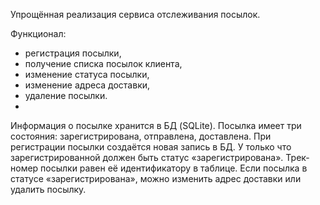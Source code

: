 Упрощённая реализация сервиса отслеживания посылок.

Функционал:
- регистрация посылки,
- получение списка посылок клиента,
- изменение статуса посылки,
- изменение адреса доставки,
- удаление посылки.
- 
Информация о посылке хранится в БД (SQLite). Посылка имеет три состояния: зарегистрирована, отправлена, доставлена. При регистрации посылки создаётся новая запись в БД.
У только что зарегистрированной должен быть статус «зарегистрирована». Трек-номер посылки равен её идентификатору в таблице.
Если посылка в статусе «зарегистрирована», можно изменить адрес доставки или удалить посылку.
